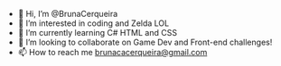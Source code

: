 - 👋 Hi, I’m @BrunaCerqueira
- 👀 I’m interested in coding and Zelda LOL
- 🌱 I’m currently learning C# HTML and CSS
- 💞️ I’m looking to collaborate on Game Dev and Front-end challenges!
- 📫 How to reach me brunacacerqueira@gmail.com

<!---
BrunaCerqueira/BrunaCerqueira is a ✨ special ✨ repository because its `README.md` (this file) appears on your GitHub profile.
You can click the Preview link to take a look at your changes.
--->
